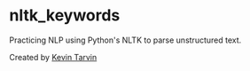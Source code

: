 # nltk_keywords

Practicing NLP using Python's NLTK to parse unstructured text.

Created by [Kevin Tarvin](http://www.kevintarvin.com/)
